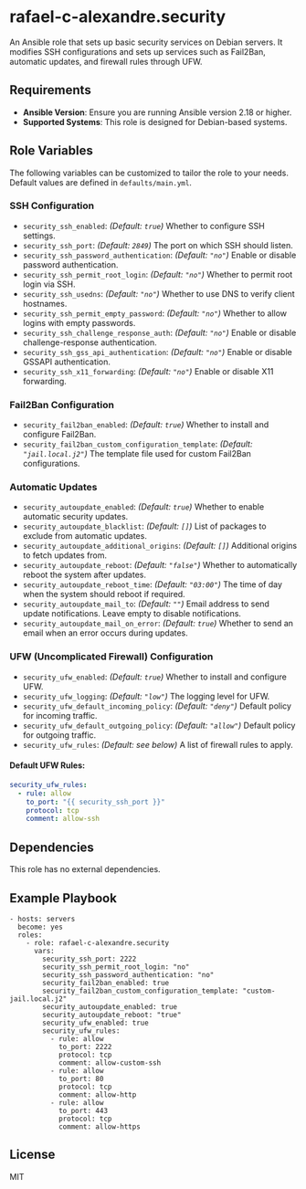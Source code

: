 rafael-c-alexandre.security
===========================

An Ansible role that sets up basic security services on Debian servers. It modifies SSH configurations and sets up services such as Fail2Ban, automatic updates, and firewall rules through UFW.

Requirements
------------

- **Ansible Version**: Ensure you are running Ansible version 2.18 or higher.
- **Supported Systems**: This role is designed for Debian-based systems.

Role Variables
--------------

The following variables can be customized to tailor the role to your needs. Default values are defined in `defaults/main.yml`.

### SSH Configuration

- `security_ssh_enabled`: *(Default: `true`)* Whether to configure SSH settings.
- `security_ssh_port`: *(Default: `2849`)* The port on which SSH should listen.
- `security_ssh_password_authentication`: *(Default: `"no"`)* Enable or disable password authentication.
- `security_ssh_permit_root_login`: *(Default: `"no"`)* Whether to permit root login via SSH.
- `security_ssh_usedns`: *(Default: `"no"`)* Whether to use DNS to verify client hostnames.
- `security_ssh_permit_empty_password`: *(Default: `"no"`)* Whether to allow logins with empty passwords.
- `security_ssh_challenge_response_auth`: *(Default: `"no"`)* Enable or disable challenge-response authentication.
- `security_ssh_gss_api_authentication`: *(Default: `"no"`)* Enable or disable GSSAPI authentication.
- `security_ssh_x11_forwarding`: *(Default: `"no"`)* Enable or disable X11 forwarding.

### Fail2Ban Configuration

- `security_fail2ban_enabled`: *(Default: `true`)* Whether to install and configure Fail2Ban.
- `security_fail2ban_custom_configuration_template`: *(Default: `"jail.local.j2"`)* The template file used for custom Fail2Ban configurations.

### Automatic Updates

- `security_autoupdate_enabled`: *(Default: `true`)* Whether to enable automatic security updates.
- `security_autoupdate_blacklist`: *(Default: `[]`)* List of packages to exclude from automatic updates.
- `security_autoupdate_additional_origins`: *(Default: `[]`)* Additional origins to fetch updates from.
- `security_autoupdate_reboot`: *(Default: `"false"`)* Whether to automatically reboot the system after updates.
- `security_autoupdate_reboot_time`: *(Default: `"03:00"`)* The time of day when the system should reboot if required.
- `security_autoupdate_mail_to`: *(Default: `""`)* Email address to send update notifications. Leave empty to disable notifications.
- `security_autoupdate_mail_on_error`: *(Default: `true`)* Whether to send an email when an error occurs during updates.

### UFW (Uncomplicated Firewall) Configuration

- `security_ufw_enabled`: *(Default: `true`)* Whether to install and configure UFW.
- `security_ufw_logging`: *(Default: `"low"`)* The logging level for UFW.
- `security_ufw_default_incoming_policy`: *(Default: `"deny"`)* Default policy for incoming traffic.
- `security_ufw_default_outgoing_policy`: *(Default: `"allow"`)* Default policy for outgoing traffic.
- `security_ufw_rules`: *(Default: see below)* A list of firewall rules to apply.

#### Default UFW Rules:
```yaml
security_ufw_rules:
  - rule: allow
    to_port: "{{ security_ssh_port }}"
    protocol: tcp
    comment: allow-ssh
```

Dependencies
------------

This role has no external dependencies.


Example Playbook
----------------

    - hosts: servers
      become: yes
      roles:
        - role: rafael-c-alexandre.security
          vars:
            security_ssh_port: 2222
            security_ssh_permit_root_login: "no"
            security_ssh_password_authentication: "no"
            security_fail2ban_enabled: true
            security_fail2ban_custom_configuration_template: "custom-jail.local.j2"
            security_autoupdate_enabled: true
            security_autoupdate_reboot: "true"
            security_ufw_enabled: true
            security_ufw_rules:
              - rule: allow
                to_port: 2222
                protocol: tcp
                comment: allow-custom-ssh
              - rule: allow
                to_port: 80
                protocol: tcp
                comment: allow-http
              - rule: allow
                to_port: 443
                protocol: tcp
                comment: allow-https

License
-------

MIT
